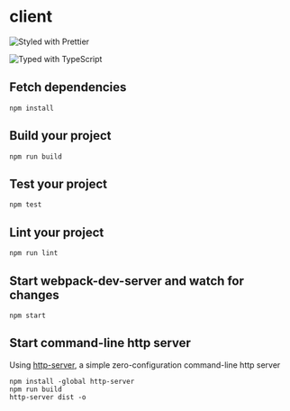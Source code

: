 # client

![Styled with Prettier](https://img.shields.io/badge/styled_with-prettier-ff69b4.svg)

![Typed with TypeScript](https://flat.badgen.net/badge/icon/Typed?icon=typescript&label&labelColor=blue&color=555555)

## Fetch dependencies

```properties
npm install
```

## Build your project

```properties
npm run build
```

## Test your project

```properties
npm test
```

## Lint your project

```properties
npm run lint
```

## Start webpack-dev-server and watch for changes

```properties
npm start
```

## Start command-line http server

Using [http-server](https://www.npmjs.com/package/http-server), a simple zero-configuration command-line http server

```properties
npm install -global http-server
npm run build
http-server dist -o
```
